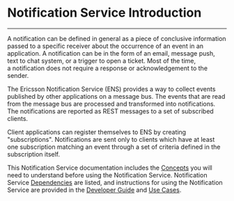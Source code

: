 # Notification Service Introduction

---

A notification can be defined in general as a piece of conclusive information passed to a specific receiver about the occurrence of an event in an application. A notification can be in the form of an email, message push, text to chat system, or a trigger to open a ticket. Most of the time, a notification does not require a response or acknowledgement to the sender.

The Ericsson Notification Service (ENS) provides a way to collect events published
by other applications on a message bus. The events that are read from the message bus are processed and transformed into notifications. The notifications are reported as REST messages to a set of subscribed clients. 

Client applications can register themselves to ENS by creating "subscriptions".
Notifications are sent only to clients which have at least one subscription 
matching an event through a set of criteria defined in the subscription itself.


This Notification Service documentation includes the [Concepts](concept.md) you will need
to understand before using the Notification Service. 
Notification Service [Dependencies](dependencies.md)
are listed, and instructions for using the Notification Service are provided in the
[Developer Guide](developer-guide.md) and [Use Cases](use-case.md).





